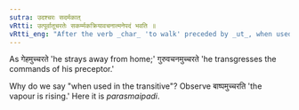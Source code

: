 ```yaml
---
sutra: उदश्चरः सदर्मकात्
vRtti: उत्पूर्वातूचरतेः सकर्म्मकक्रियावचनात्मनेपदं भवति ॥
vRtti_eng: "After the verb _char_ 'to walk' preceded by _ut_, when used transitively, the _Atmanepada_ is employed."
---
```

As गेहमुच्चरते 'he strays away from home;' गुरुवचनमुच्चरते 'he transgresses the commands of his preceptor.'

Why do we say "when used in the transitive"? Observe बाष्पमुच्चरति 'the vapour is rising.' Here it is _parasmaipadi_.
